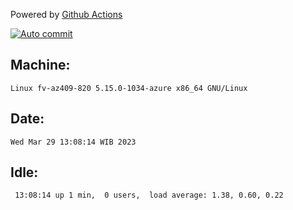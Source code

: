 Powered by [Github Actions](https://github.com/features/actions)

[![Auto commit](https://github.com/hiage/workstation/workflows/Auto%20commit/badge.svg)](https://github.com/hiage/workstation/actions?query=workflow%3A%22Auto+commit%22)

## Machine:
```
Linux fv-az409-820 5.15.0-1034-azure x86_64 GNU/Linux
```
## Date:
```
Wed Mar 29 13:08:14 WIB 2023
```
## Idle:
```
 13:08:14 up 1 min,  0 users,  load average: 1.38, 0.60, 0.22
```
